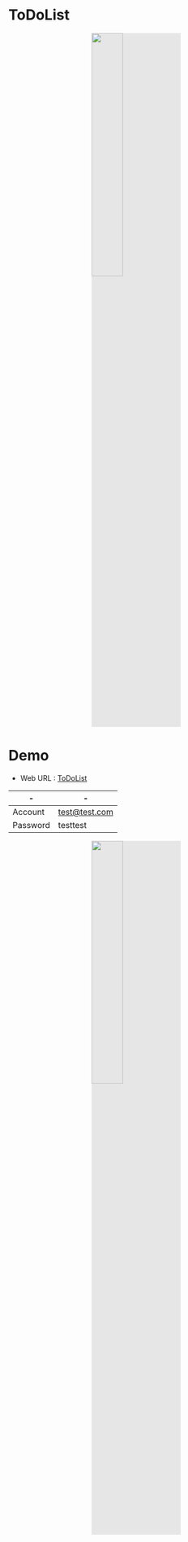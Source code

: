 # ToDoList


  <img style="display: block;-webkit-user-select: none;margin: auto;background-color: hsl(0, 0%, 90%); width: 35%;
    height: 35%" src="https://user-images.githubusercontent.com/110281590/223145194-6b46febc-dea1-4699-a171-f1e27bcd323a.png">

# Demo

- Web URL : [ToDoList](https://pennys-todolist.web.app/)

|-|-|
| -------  | ------------- |
| Account  | test@test.com |
| Password | testtest      |

  <img style="display: block;-webkit-user-select: none;margin: auto;background-color: hsl(0, 0%, 90%); width: 35%;
    height: 35%" src="https://user-images.githubusercontent.com/110281590/223145004-c43cf5fb-363a-4c55-b889-0300ae6a841e.png">
